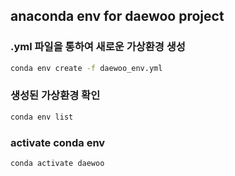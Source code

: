 ## anaconda env for daewoo project


### .yml 파일을 통하여 새로운 가상환경 생성
~~~bash
conda env create -f daewoo_env.yml
~~~

### 생성된 가상환경 확인
~~~bash
conda env list
~~~

### activate conda env
~~~bash
conda activate daewoo
~~~